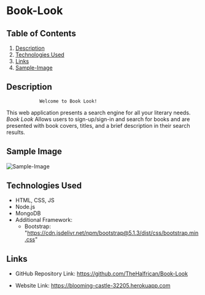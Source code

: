 # Book-Look

## Table of Contents
1. [Description](#Description)
2. [Technologies Used](#Technologies-Used)
3. [Links](#Links)
4. [Sample-Image](#Sample-Image)


## Description

                Welcome to Book Look!

This web application presents a search engine for all your literary needs.  *Book Look* Allows users to sign-up/sign-in and search for books and are presented with book covers, titles, and a brief description in their search results.


## Sample Image

![Sample-Image](https://raw.githubusercontent.com/TheHalfrican/Book-Look/img/Sample-Image.png)


## Technologies Used
- HTML, CSS, JS
- Node.js
- MongoDB
- Additional Framework: 
    - Bootstrap: "https://cdn.jsdelivr.net/npm/bootstrap@5.1.3/dist/css/bootstrap.min.css"



## Links

- GitHub Repository Link:  https://github.com/TheHalfrican/Book-Look

- Website Link: https://blooming-castle-32205.herokuapp.com





